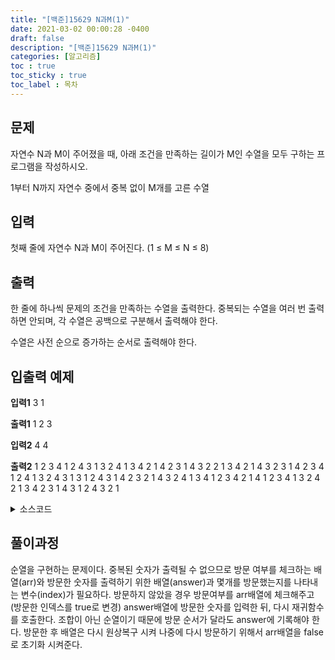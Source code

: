 ```yaml
---
title: "[백준]15629 N과M(1)"
date: 2021-03-02 00:00:28 -0400
draft: false
description: "[백준]15629 N과M(1)"
categories: [알고리즘]
toc : true
toc_sticky : true
toc_label : 목차
---
```


## 문제

자연수 N과 M이 주어졌을 때, 아래 조건을 만족하는 길이가 M인 수열을 모두 구하는 프로그램을 작성하시오.

1부터 N까지 자연수 중에서 중복 없이 M개를 고른 수열

## 입력

첫째 줄에 자연수 N과 M이 주어진다. (1 ≤ M ≤ N ≤ 8)

## 출력

한 줄에 하나씩 문제의 조건을 만족하는 수열을 출력한다. 중복되는 수열을 여러 번 출력하면 안되며, 각 수열은 공백으로 구분해서 출력해야 한다.

수열은 사전 순으로 증가하는 순서로 출력해야 한다.

## 입출력 예제
**입력1**
3 1

**출력1**
1
2
3

**입력2**
4 4

**출력2**
1 2 3 4
1 2 4 3
1 3 2 4
1 3 4 2
1 4 2 3
1 4 3 2
2 1 3 4
2 1 4 3
2 3 1 4
2 3 4 1
2 4 1 3
2 4 3 1
3 1 2 4
3 1 4 2
3 2 1 4
3 2 4 1
3 4 1 2
3 4 2 1
4 1 2 3
4 1 3 2
4 2 1 3
4 2 3 1
4 3 1 2
4 3 2 1

<details>
<summary>소스코드</summary>
<div markdown="1">

```java

import java.util.Scanner;

public class Main {

	public static void main(String[] args) {
		Scanner scan = new Scanner(System.in);
		int n = scan.nextInt();
		int k = scan.nextInt();
		boolean arr[] = new boolean[n];
		int answer[] = new int[k];
		
		recur(arr,answer,0);
	}
	
	public static void recur(boolean arr[],int answer[], int index) {
		if(index==answer.length){
			for(int i=0;i<answer.length;i++) {
				System.out.print(answer[i]+" ");
			}
			System.out.println();
		}else {
			for(int i=0;i<arr.length;i++) {
				if(!arr[i]) {
					arr[i]=true;
					answer[index]=i+1;
					recur(arr,answer,index+1);
					arr[i]=false;
				}
			}
		}
	}
}

```
</div>
</details>

## 풀이과정
순열을 구현하는 문제이다.
중복된 숫자가 출력될 수 없으므로 방문 여부를 체크하는 배열(arr)와 방문한 숫자를 출력하기 위한 배열(answer)과 몇개를 방문했는지를 나타내는 변수(index)가 필요하다. 방문하지 않았을 경우 방문여부를 arr배열에 체크해주고(방문한 인덱스를 true로 변경) answer배열에 방문한 숫자를 입력한 뒤, 다시 재귀함수를 호출한다. 조합이 아닌 순열이기 때문에 방문 순서가 달라도 answer에 기록해야 한다. 방문한 후 배열은 다시 원상복구 시켜 나중에 다시 방문하기 위해서 arr배열을 false로 초기화 시켜준다.
